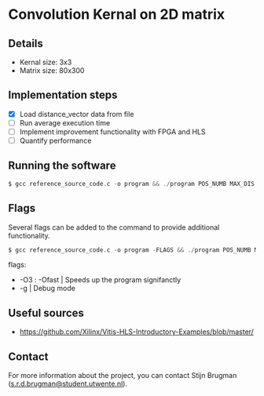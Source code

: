 # Convolution Kernal on 2D matrix



## Details
* Kernal size: 3x3
* Matrix size: 80x300

## Implementation steps
- [x] Load distance_vector data from file
- [ ] Run average execution time
- [ ] Implement improvement functionality with FPGA and HLS
- [ ] Quantify performance

## Running the software
```c
$ gcc reference_source_code.c -o program && ./program POS_NUMB MAX_DIS
```

## Flags
Several flags can be added to the command to provide additional functionality.
```c
$ gcc reference_source_code.c -o program -FLAGS && ./program POS_NUMB MAX_DIS
```
flags:
* -O3 : -Ofast | Speeds up the program signifanctly 
* -g | Debug mode

## Useful sources
- https://github.com/Xilinx/Vitis-HLS-Introductory-Examples/blob/master/

## Contact
For more information about the project, you can contact Stijn Brugman ([s.r.d.brugman@student.utwente.nl](mailto:s.r.d.brugman@student.utwente.nl)).

